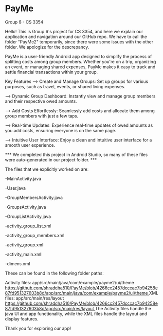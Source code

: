 # PayMe
Group 6 - CS 3354


Hello! This is Group 6's project for CS 3354, and here we explain our application and navigation around our GitHub repo. We have to call the folder "PayMe2" temporarily, since there were some issues with the other folder. We apologize for the descrepancy.

PayMe is a user-friendly Android app designed to simplify the process of splitting costs among group members. Whether you're on a trip, organizing an event, or managing shared expenses, PayMe makes it easy to track and settle financial transactions within your group.

Key Features
--> Create and Manage Groups: Set up groups for various purposes, such as travel, events, or shared living expenses.

--> Dynamic Group Dashboard: Instantly view and manage group members and their respective owed amounts.

--> Add Costs Effortlessly: Seamlessly add costs and allocate them among group members with just a few taps.

--> Real-time Updates: Experience real-time updates of owed amounts as you add costs, ensuring everyone is on the same page.

--> Intuitive User Interface: Enjoy a clean and intuitive user interface for a smooth user experience.

*** We completed this project in Android Studio, so many of these files were auto-generated in our project folder. ***

The files that we explicitly worked on are:

-MainActivity.java

-User.java

-GroupMembersActivity.java

-GroupsActivity.java

-GroupListActivity.java

-activity_group_list.xml

-activity_group_members.xml

-activity_group.xml

-activity_main.xml

-dimens.xml

These can be found in the following folder paths:

Activity files:
app/src/main/java/com/example/payme2/ui/theme
[https://github.com/shraddha510/PayMe/blob/4266cc2457dcccac7b94258e87fd951327603b8d/app/src/main/java/com/example/payme2/ui/theme
](https://github.com/shraddha510/PayMe2/tree/main/app/src/main/java/com/example/payme2)
XML files:
app/src/main/res/layout
[https://github.com/shraddha510/PayMe/blob/4266cc2457dcccac7b94258e87fd951327603b8d/app/src/main/res/layout
](https://github.com/shraddha510/PayMe2/tree/main/app/src/main/res/layout)
The Activity files handle the java UI and app functionality, while the XML files handle the layout and display features.

Thank you for exploring our app!
